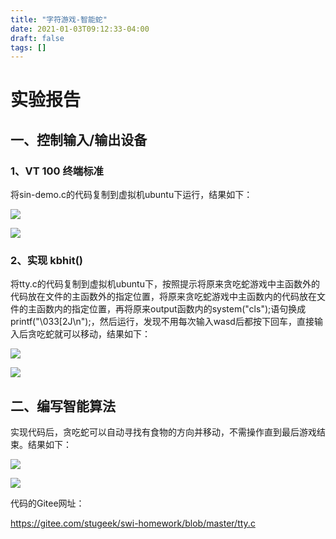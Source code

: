 ```yaml
---
title: "字符游戏-智能蛇"
date: 2021-01-03T09:12:33-04:00
draft: false
tags: []
---
```


# 实验报告

## 一、控制输入/输出设备

### 1、VT 100 终端标准
将sin-demo.c的代码复制到虚拟机ubuntu下运行，结果如下：

![](http://stugeek.gitee.io/stu-geek/posts/experiment9-image/1.png)

![](http://stugeek.gitee.io/stu-geek/posts/experiment9-image/2.png)

### 2、实现 kbhit()
将tty.c的代码复制到虚拟机ubuntu下，按照提示将原来贪吃蛇游戏中主函数外的代码放在文件的主函数外的指定位置，将原来贪吃蛇游戏中主函数内的代码放在文件的主函数内的指定位置，再将原来output函数内的system("cls");语句换成printf("\033[2J\n");，然后运行，发现不用每次输入wasd后都按下回车，直接输入后贪吃蛇就可以移动，结果如下：

![](http://stugeek.gitee.io/stu-geek/posts/experiment9-image/3.png)

![](http://stugeek.gitee.io/stu-geek/posts/experiment9-image/4.png)

## 二、编写智能算法
实现代码后，贪吃蛇可以自动寻找有食物的方向并移动，不需操作直到最后游戏结束。结果如下：

![](http://stugeek.gitee.io/stu-geek/posts/experiment9-image/5.png)

![](http://stugeek.gitee.io/stu-geek/posts/experiment9-image/6.png)

代码的Gitee网址：

https://gitee.com/stugeek/swi-homework/blob/master/tty.c



